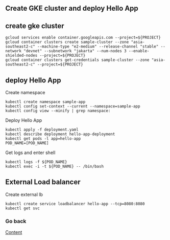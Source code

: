 ## Create GKE cluster and deploy Hello App
## create gke cluster
```
gcloud services enable container.googleapis.com --project=${PROJECT}
gcloud container clusters create sample-cluster --zone "asia-southeast2-c" --machine-type "e2-medium" --release-channel "stable" --network "devnet" --subnetwork "jakarta" --num-nodes 3 --enable-shielded-nodes --project=${PROJECT}
gcloud container clusters get-credentials sample-cluster --zone "asia-southeast2-c" --project=${PROJECT}
```

## deploy Hello App
Create namespace
```
kubectl create namespace sample-app
kubectl config set-context --current --namespace=sample-app
kubectl config view --minify | grep namespace:
```
Deploy Hello App
```
kubectl apply -f deployment.yaml
kubectl describe deployment hello-app-deployment
kubectl get pods -l app=hello-app
POD_NAME=[POD_NAME]
```
Get logs and enter shell
```
kubectl logs -f ${POD_NAME}
kubectl exec -i -t ${POD_NAME} -- /bin/bash
```
## External Load balancer
Create external lb
```
kubectl create service loadbalancer hello-app --tcp=8080:8080
kubectl get svc
```

### Go back
[Content](https://github.com/adithaha/temp/blob/main/gke/readme.md)
